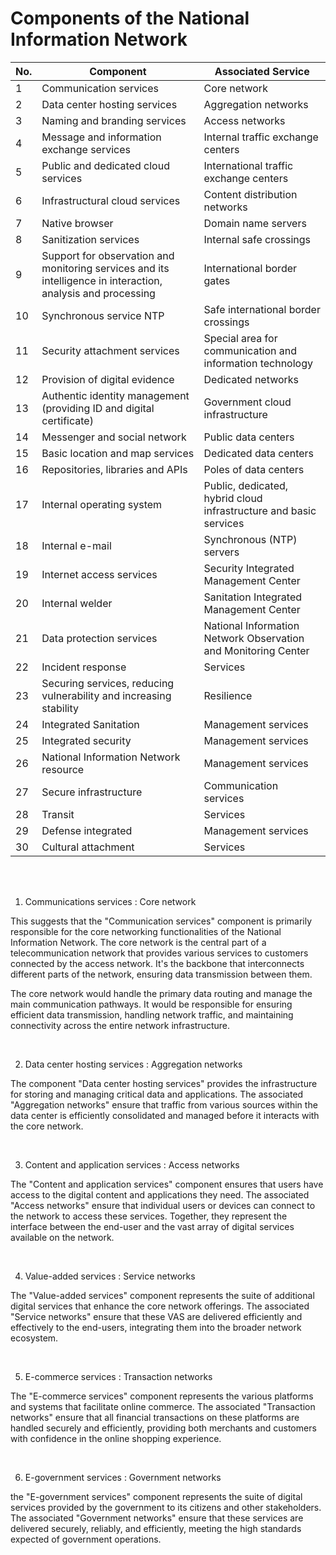 # Components of the National Information Network

| No. | Component | Associated Service |
|-----|-----------|--------------------|
| 1   | Communication services | Core network |
| 2   | Data center hosting services | Aggregation networks |
| 3   | Naming and branding services | Access networks |
| 4   | Message and information exchange services | Internal traffic exchange centers |
| 5   | Public and dedicated cloud services | International traffic exchange centers |
| 6   | Infrastructural cloud services | Content distribution networks |
| 7   | Native browser | Domain name servers |
| 8   | Sanitization services | Internal safe crossings |
| 9   | Support for observation and monitoring services and its intelligence in interaction, analysis and processing | International border gates |
| 10  | Synchronous service NTP | Safe international border crossings |
| 11  | Security attachment services | Special area for communication and information technology |
| 12  | Provision of digital evidence | Dedicated networks |
| 13  | Authentic identity management (providing ID and digital certificate) | Government cloud infrastructure |
| 14  | Messenger and social network | Public data centers |
| 15  | Basic location and map services | Dedicated data centers |
| 16  | Repositories, libraries and APIs | Poles of data centers |
| 17  | Internal operating system | Public, dedicated, hybrid cloud infrastructure and basic services |
| 18  | Internal e-mail | Synchronous (NTP) servers |
| 19  | Internet access services | Security Integrated Management Center |
| 20  | Internal welder | Sanitation Integrated Management Center |
| 21  | Data protection services | National Information Network Observation and Monitoring Center |
| 22  | Incident response | Services |
| 23  | Securing services, reducing vulnerability and increasing stability | Resilience |
| 24  | Integrated Sanitation | Management services |
| 25  | Integrated security | Management services |
| 26  | National Information Network resource | Management services |
| 27  | Secure infrastructure | Communication services |
| 28  | Transit | Services |
| 29  | Defense integrated | Management services |
| 30  | Cultural attachment | Services |


<br><br>

1. Communications services : Core network

This suggests that the "Communication services" component is primarily responsible for the core networking functionalities of the National Information Network. The core network is the central part of a telecommunication network that provides various services to customers connected by the access network. It's the backbone that interconnects different parts of the network, ensuring data transmission between them.

The core network would handle the primary data routing and manage the main communication pathways. It would be responsible for ensuring efficient data transmission, handling network traffic, and maintaining connectivity across the entire network infrastructure.

<br>

2. Data center hosting services : Aggregation networks

The component "Data center hosting services" provides the infrastructure for storing and managing critical data and applications. The associated "Aggregation networks" ensure that traffic from various sources within the data center is efficiently consolidated and managed before it interacts with the core network.

<br>

3. Content and application services : Access networks

The "Content and application services" component ensures that users have access to the digital content and applications they need. The associated "Access networks" ensure that individual users or devices can connect to the network to access these services. Together, they represent the interface between the end-user and the vast array of digital services available on the network.

<br>

4. Value-added services : Service networks

The "Value-added services" component represents the suite of additional digital services that enhance the core network offerings. The associated "Service networks" ensure that these VAS are delivered efficiently and effectively to the end-users, integrating them into the broader network ecosystem.

<br>

5. E-commerce services : Transaction networks

The "E-commerce services" component represents the various platforms and systems that facilitate online commerce. The associated "Transaction networks" ensure that all financial transactions on these platforms are handled securely and efficiently, providing both merchants and customers with confidence in the online shopping experience.

<br>

6. E-government services : Government networks

the "E-government services" component represents the suite of digital services provided by the government to its citizens and other stakeholders. The associated "Government networks" ensure that these services are delivered securely, reliably, and efficiently, meeting the high standards expected of government operations.

<br>

